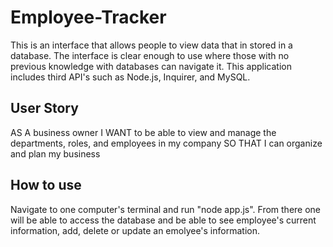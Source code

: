 # Employee-Tracker

This is an interface that allows people to view data that in stored in a database. The interface is clear enough to use where those with no previous knowledge with databases can navigate it. This application includes third API's such as Node.js, Inquirer, and MySQL. 

## User Story

AS A business owner
I WANT to be able to view and manage the departments, roles, and employees in my company
SO THAT I can organize and plan my business

## How to use

Navigate to one computer's terminal and run "node app.js". From there one will be able to access the database and be able to see employee's current information, add, delete or update an emolyee's information. 